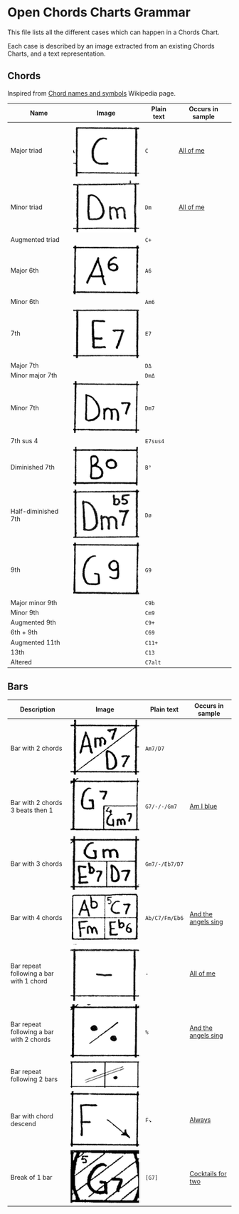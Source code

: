 # Open Chords Charts Grammar

This file lists all the different cases which can happen in a Chords Chart.

Each case is described by an image extracted from an existing Chords Charts, and a text representation.

## Chords

Inspired from [Chord names and symbols](https://en.wikipedia.org/wiki/Chord_names_and_symbols_(popular_music)) Wikipedia page.

| Name                | Image                                                | Plain text | Occurs in sample                         |
| ------------------- | ---------------------------------------------------- | ---------- | ---------------------------------------- |
| Major triad         | ![](./grammar-images/chords/major-triad.png)         | `C`        | [All of me](./samples/All%20of%20me.png) |
| Minor triad         | ![](./grammar-images/chords/minor-triad.png)         | `Dm`       | [All of me](./samples/All%20of%20me.png) |
| Augmented triad     |                                                      | `C+`       |                                          |
| Major 6th           | ![](./grammar-images/chords/6th.png)                 | `A6`       |                                          |
| Minor 6th           |                                                      | `Am6`      |                                          |
| 7th                 | ![](./grammar-images/chords/7th.png)                 | `E7`       |                                          |
| Major 7th           |                                                      | `DΔ`       |                                          |
| Minor major 7th     |                                                      | `DmΔ`      |                                          |
| Minor 7th           | ![](./grammar-images/chords/minor-7th.png)           | `Dm7`      |                                          |
| 7th sus 4           |                                                      | `E7sus4`   |                                          |
| Diminished 7th      | ![](./grammar-images/chords/diminished-7th.png)      | `B°`       |                                          |
| Half-diminished 7th | ![](./grammar-images/chords/half-diminished-7th.png) | `Dø`       |                                          |
| 9th                 | ![](./grammar-images/chords/9th.png)                 | `G9`       |                                          |
| Major minor 9th     |                                                      | `C9b`      |                                          |
| Minor 9th           |                                                      | `Cm9`      |                                          |
| Augmented 9th       |                                                      | `C9+`      |                                          |
| 6th + 9th           |                                                      | `C69`      |                                          |
| Augmented 11th      |                                                      | `C11+`     |                                          |
| 13th                |                                                      | `C13`      |                                          |
| Altered             |                                                      | `C7alt`    |                                          |

## Bars

| Description                                 | Image                                         | Plain text     | Occurs in sample                                               |
| ------------------------------------------- | --------------------------------------------- | -------------- | -------------------------------------------------------------- |
| Bar with 2 chords                           | ![](./grammar-images/bar-2-chords.png)        | `Am7/D7`       |                                                                |
| Bar with 2 chords<br>3 beats then 1         | ![](./grammar-images/bar-2-chords-3-1.png)    | `G7/-/-/Gm7`   | [Am I blue](./samples/Am%20I%20blue.png)                       |
| Bar with 3 chords                           | ![](./grammar-images/bar-3-chords.png)        | `Gm7/-/Eb7/D7` |                                                                |
| Bar with 4 chords                           | ![](./grammar-images/bar-4-chords.png)        | `Ab/C7/Fm/Eb6` | [And the angels sing](./samples/And%20the%20angels%20sing.png) |
| Bar repeat<br>following a bar with 1 chord  | ![](./grammar-images/bar-repeat-1-chord.png)  | `-`            | [All of me](./samples/All%20of%20me.png)                       |
| Bar repeat<br>following a bar with 2 chords | ![](./grammar-images/bar-repeat-2-chords.png) | `%`            | [And the angels sing](./samples/And%20the%20angels%20sing.png) |
| Bar repeat<br>following 2 bars              | ![](./grammar-images/bar-repeat-2-bars.png)   |                |                                                                |
| Bar with chord descend                      | ![](./grammar-images/bar-descend.png)         | `F↘`           | [Always](./samples/Always.png)                                 |
| Break of 1 bar                              | ![](./grammar-images/break-1-bar.png)         | `[G7]`         | [Cocktails for two](./samples/Cocktails%20for%20two.png)       |
